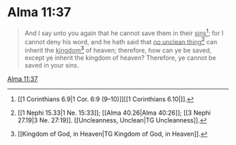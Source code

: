 # Alma 11:37

> And I say unto you again that he cannot save them in their <u>sins</u>[^a]; for I cannot deny his word, and he hath said that <u>no unclean thing</u>[^b] can inherit the <u>kingdom</u>[^c] of heaven; therefore, how can ye be saved, except ye inherit the kingdom of heaven? Therefore, ye cannot be saved in your sins.

[Alma 11:37](https://www.churchofjesuschrist.org/study/scriptures/bofm/alma/11?lang=eng&id=p37#p37)


[^a]: [[1 Corinthians 6.9|1 Cor. 6:9 (9–10)]][[1 Corinthians 6.10|]].  
[^b]: [[1 Nephi 15.33|1 Ne. 15:33]]; [[Alma 40.26|Alma 40:26]]; [[3 Nephi 27.19|3 Ne. 27:19]]. [[Uncleanness, Unclean|TG Uncleanness]].  
[^c]: [[Kingdom of God, in Heaven|TG Kingdom of God, in Heaven]].  
